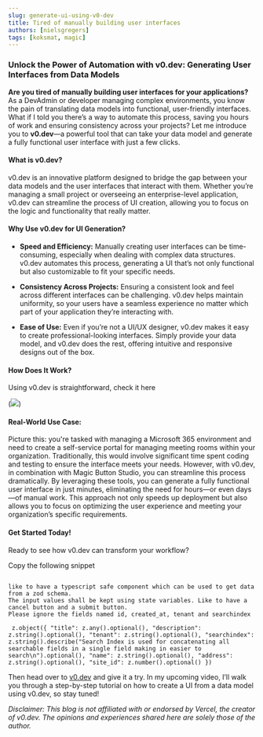 ```yaml
---
slug: generate-ui-using-v0-dev
title: Tired of manually building user interfaces
authors: [nielsgregers]
tags: [koksmat, magic]
---
```


### **Unlock the Power of Automation with v0.dev: Generating User Interfaces from Data Models**

**Are you tired of manually building user interfaces for your applications?** As a DevAdmin or developer managing complex environments, you know the pain of translating data models into functional, user-friendly interfaces. What if I told you there’s a way to automate this process, saving you hours of work and ensuring consistency across your projects? Let me introduce you to **v0.dev**—a powerful tool that can take your data model and generate a fully functional user interface with just a few clicks.

#### **What is v0.dev?**

v0.dev is an innovative platform designed to bridge the gap between your data models and the user interfaces that interact with them. Whether you’re managing a small project or overseeing an enterprise-level application, v0.dev can streamline the process of UI creation, allowing you to focus on the logic and functionality that really matter.

#### **Why Use v0.dev for UI Generation?**

- **Speed and Efficiency:** Manually creating user interfaces can be time-consuming, especially when dealing with complex data structures. v0.dev automates this process, generating a UI that’s not only functional but also customizable to fit your specific needs.
- **Consistency Across Projects:** Ensuring a consistent look and feel across different interfaces can be challenging. v0.dev helps maintain uniformity, so your users have a seamless experience no matter which part of your application they’re interacting with.

- **Ease of Use:** Even if you’re not a UI/UX designer, v0.dev makes it easy to create professional-looking interfaces. Simply provide your data model, and v0.dev does the rest, offering intuitive and responsive designs out of the box.
<!-- truncate -->

#### **How Does It Work?**

Using v0.dev is straightforward, check it here

(![](https://www.youtube.com/watch?v=By9wCB9IZp0))

#### **Real-World Use Case:**

Picture this: you're tasked with managing a Microsoft 365 environment and need to create a self-service portal for managing meeting rooms within your organization. Traditionally, this would involve significant time spent coding and testing to ensure the interface meets your needs. However, with v0.dev, in combination with Magic Button Studio, you can streamline this process dramatically. By leveraging these tools, you can generate a fully functional user interface in just minutes, eliminating the need for hours—or even days—of manual work. This approach not only speeds up deployment but also allows you to focus on optimizing the user experience and meeting your organization’s specific requirements.

#### **Get Started Today!**

Ready to see how v0.dev can transform your workflow?

Copy the following snippet

```text

like to have a typescript safe component which can be used to get data from a zod schema.
The input values shall be kept using state variables. Like to have a cancel button and a submit button.
Please ignore the fields named id, created_at, tenant and searchindex

 z.object({ "title": z.any().optional(), "description": z.string().optional(), "tenant": z.string().optional(), "searchindex": z.string().describe("Search Index is used for concatenating all searchable fields in a single field making in easier to search\n").optional(), "name": z.string().optional(), "address": z.string().optional(), "site_id": z.number().optional() })

```

Then head over to [v0.dev](https://v0.dev/chat) and give it a try. In my upcoming video, I’ll walk you through a step-by-step tutorial on how to create a UI from a data model using v0.dev, so stay tuned!

_Disclaimer: This blog is not affiliated with or endorsed by Vercel, the creator of v0.dev. The opinions and experiences shared here are solely those of the author._
